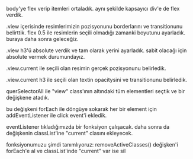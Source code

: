 body'ye flex verip itemleri ortaladık. aynı şekilde kapsayıcı div'e de flex verdik.

.view içerisinde resimlerimizin pozisyonunu borderlarını ve transitionunu belirttik. flex 0.5 ile resimlerin seçili olmadığı zamanki boyutunu ayarladık. buraya daha sonra geleceğiz.

.view h3'ü absolute verdik ve tam olarak yerini ayarladık. sabit olacağı için absolute vermek durumundayız.

.view.current ile seçili olan resimin gerçek pozisyonunu belirledik.

.view.current h3 ile seçili olan textin opacitysini ve transitionunu belirledik.


querSelectorAll ile "view" class'ının altındaki tüm elementleri seçtik ve bir değişkene atadık.

bu değişkeni forEach ile döngüye sokarak her bir element için addEventListener ile click event'i ekledik.

eventListener tıkladığımızda bir fonksiyon çalışacak. daha sonra da değişkenin classList'ine "current" clasını ekleyecek.

fonksiyonumuzu şimdi tanımlıyoruz:
removeActiveClasses() 
    değişken'i forEach'e al ve classList'inde "current" var ise sil